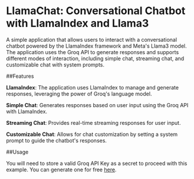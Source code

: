 # LlamaChat: Conversational Chatbot with LlamaIndex and Llama3

A simple application that allows users to interact with a conversational chatbot powered by the LlamaIndex framework and Meta's Llama3 model. The application uses the Groq API to generate responses and supports different modes of interaction, including simple chat, streaming chat, and customizable chat with system prompts.

##Features

**LlamaIndex**: The application uses LlamaIndex to manage and generate responses, leveraging the power of Groq's language model.

**Simple Chat**: Generates responses based on user input using the Groq API with LlamaIndex.

**Streaming Chat**: Provides real-time streaming responses for user input.

**Customizable Chat**: Allows for chat customization by setting a system prompt to guide the chatbot's responses.

##Usage

<!-- markdown-link-check-disable -->

You will need to store a valid Groq API Key as a secret to proceed with this example. You can generate one for free [here](https://console.groq.com/keys).

<!-- markdown-link-check-enable -->
